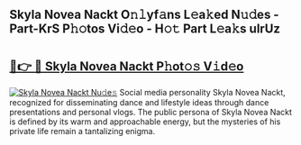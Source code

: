 ## Skyla Novea Nackt O𝚗𝚕yf𝚊ns L𝚎a𝚔ed N𝚞𝚍es - Part-KrS P𝚑𝚘tos Vi𝚍𝚎o - H𝚘𝚝 Part L𝚎a𝚔s ulrUz

# <h2><a href="http://kfafjj.oniu.top/?m=Skyla+Novea+Nackt">🔗👉 🔴 Skyla Novea Nackt P𝚑ot𝚘𝚜 V𝚒d𝚎o</a></h2>

[![Skyla Novea Nackt Nu𝚍e𝚜](https://i.imgur.com/0qMVB7G.gif)](http://kfafjj.oniu.top/?m=Skyla+Novea+Nackt)
Social media personality Skyla Novea Nackt, recognized for disseminating dance and lifestyle ideas through dance presentations and personal vlogs. The public persona of Skyla Novea Nackt is defined by its warm and approachable energy, but the mysteries of his private life remain a tantalizing enigma.  
